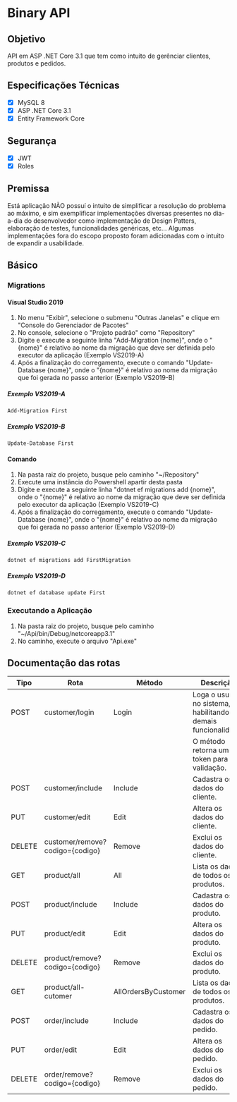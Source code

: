 # Binary API

## Objetivo
API em ASP .NET Core 3.1 que tem como intuito de gerênciar clientes, produtos e pedidos.

## Especificações Técnicas
- [X] MySQL 8
- [X] ASP .NET Core 3.1
- [X] Entity Framework Core

## Segurança
- [X] JWT
- [X] Roles

## Premissa
Está aplicação NÃO possuí o intuito de simplificar a resolução do problema ao máximo, e sim exemplificar implementações diversas
presentes no dia-a-dia do desenvolvedor como implementação de Design Patters, elaboração de testes, funcionalidades genéricas, etc...
Algumas implementações fora do escopo proposto foram adicionadas com o intuito de expandir a usabilidade.

## Básico

### Migrations

#### Visual Studio 2019
1. No menu "Exibir", selecione o submenu "Outras Janelas" e clique em "Console do Gerenciador de Pacotes"
2. No console, selecione o "Projeto padrão" como "Repository"
3. Digite e execute a seguinte linha "Add-Migration {nome}", onde o "{nome}" é relativo ao nome da migração
que deve ser definida pelo executor da aplicação (Exemplo VS2019-A)
4. Após a finalização do corregamento, execute o comando "Update-Database {nome}", onde o "{nome}" é relativo ao nome da migração
que foi gerada no passo anterior (Exemplo VS2019-B)

##### Exemplo VS2019-A
```
Add-Migration First
```

##### Exemplo VS2019-B
```
Update-Database First
```

#### Comando
1. Na pasta raiz do projeto, busque pelo caminho "~/Repository"
2. Execute uma instância do Powershell apartir desta pasta
3. Digite e execute a seguinte linha "dotnet ef migrations add {nome}", onde o "{nome}" é relativo ao nome da migração
que deve ser definida pelo executor da aplicação (Exemplo VS2019-C)
4. Após a finalização do corregamento, execute o comando "Update-Database {nome}", onde o "{nome}" é relativo ao nome da migração
que foi gerada no passo anterior (Exemplo VS2019-D)

##### Exemplo VS2019-C
```
dotnet ef migrations add FirstMigration
```

##### Exemplo VS2019-D
```
dotnet ef database update First
```

### Executando a Aplicação
1. Na pasta raiz do projeto, busque pelo caminho "~/Api/bin/Debug/netcoreapp3.1"
2. No caminho, execute o arquivo "Api.exe"

## Documentação das rotas

| Tipo    | Rota                              | Método                | Descrição                                                                                    |
|---------|-----------------------------------|-----------------------|----------------------------------------------------------------------------------------------|
| POST    | customer/login                    | Login                 | Loga o usuário no sistema, habilitando as demais funcionalidade.                             |
|         |                                   |                       | O método retorna um token para validação.                                                    |
| POST    | customer/include                  | Include               | Cadastra os dados do cliente.                                                                |
| PUT     | customer/edit                     | Edit                  | Altera os dados do cliente.                                                                  |
| DELETE  | customer/remove?codigo={codigo}   | Remove                | Exclui os dados do cliente.   						                                                   |
| GET     | product/all                       | All                   | Lista os dados de todos os produtos.   						                                           |
| POST    | product/include                   | Include               | Cadastra os dados do produto.                                                                |
| PUT     | product/edit                      | Edit                  | Altera os dados do produto.                                                                  |
| DELETE  | product/remove?codigo={codigo}    | Remove                | Exclui os dados do produto.   						                                                   |
| GET     | product/all-cutomer               | AllOrdersByCustomer   | Lista os dados de todos os produtos.   						                                           |
| POST    | order/include                     | Include               | Cadastra os dados do pedido.                                                                 |
| PUT     | order/edit                        | Edit                  | Altera os dados do pedido.                                                                   |
| DELETE  | order/remove?codigo={codigo}      | Remove                | Exclui os dados do pedido.   						                                                     |
